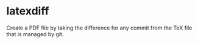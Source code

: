# latexdiff
Create a PDF file by taking the difference for any commit from the TeX file that is managed by git.
